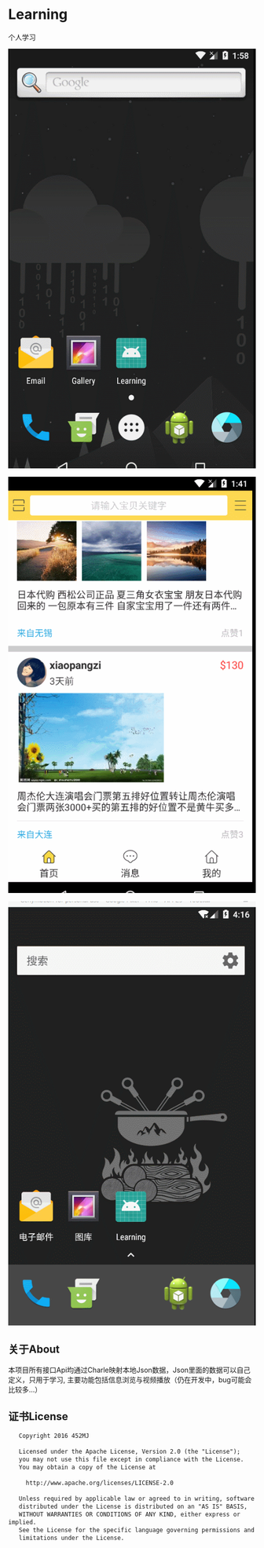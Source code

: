 # Learning
个人学习


![image](https://github.com/DemoAndBug/Learning/blob/master/Screenshots/%E9%A6%96%E9%A1%B5%E6%95%88%E6%9E%9C%20.gif)

![image](https://github.com/DemoAndBug/Learning/blob/master/Screenshots/二维码扫描.gif)

![image](https://github.com/DemoAndBug/Learning/blob/master/Screenshots/自定义视频播放View.gif)

## 关于About
  本项目所有接口Api均通过Charle映射本地Json数据，Json里面的数据可以自己定义，只用于学习,
  主要功能包括信息浏览与视频播放（仍在开发中，bug可能会比较多...）

## 证书License
```
   Copyright 2016 452MJ

   Licensed under the Apache License, Version 2.0 (the "License");
   you may not use this file except in compliance with the License.
   You may obtain a copy of the License at

     http://www.apache.org/licenses/LICENSE-2.0

   Unless required by applicable law or agreed to in writing, software
   distributed under the License is distributed on an "AS IS" BASIS,
   WITHOUT WARRANTIES OR CONDITIONS OF ANY KIND, either express or implied.
   See the License for the specific language governing permissions and
   limitations under the License.
```

